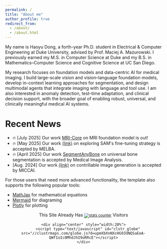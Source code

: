 ```yaml
---
permalink: /
title: "About me"
author_profile: true
redirect_from: 
  - /about/
  - /about.html
---
```


My name is Haoyu Dong, a forth-year Ph.D. student in Electrical & Computer Engineering at Duke University, advised by Prof. Maciej A. Mazurowski. I previously earned my M.S. in Computer Science at Duke and my B.S. in Mathematics–Computer Science and Cognitive Science at UC San Diego.

My research focuses on foundation models and data-centric AI for medical imaging. I build large-scale vision and vision–language foundation models, develop in-context learning approaches for segmentation, and design multimodal agents that integrate imaging with language and tool use. I am also interested in anomaly detection, test-time adaptation, and clinical decision support, with the broader goal of enabling robust, universal, and clinically meaningful medical AI systems.

Recent News
======
 * <span class='emoji'>🔥</span> [July 2025] Our work [MRI-Core](https://arxiv.org/pdf/2506.12186) on MRI foundation model is out! 
 * <span class='emoji'>🔥</span> [May 2025] Our work [(link)](https://arxiv.org/pdf/2401.12974) on exploring SAM's fine-tuning strategy is accepted by MELBA.
 * <span class='emoji'>🔥</span> [April 2025] Our work [SegmentAnyBone](https://arxiv.org/pdf/2401.12974) on universal bone segmentation is accepted by Medical Image Analysis.
 * [Aug. 2024] Our work [(link)]() on contrillable image generation is accepted by MICCAI.
 

For those users that need more advanced functionality, the template also supports the following popular tools:
- [MathJax](https://www.mathjax.org/) for mathematical equations
- [Mermaid](https://mermaid.js.org/) for diagraming
- [Plotly](https://plotly.com/javascript/) for plotting

<div align="center">
    <div align="center">
        This Site Already Has  
            <small><a href="https://www.easycounter.com/">
            <img src="https://www.easycounter.com/counter.php?haoyudong"
            border="0" alt="stats counter"></a></small> 
         Visitors
    </div>

  
    <div align="center" style="width:20%">
        <script type="text/javascript" id="clstr_globe" src="//clustrmaps.com/globe.js?d=upmXbXnNXcHG93dNQSaEeA-QWfIoIc0MhdJhI9oRRcE"></script>
    </div>
</div>
